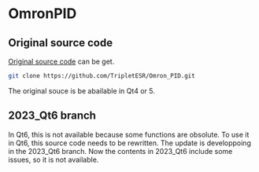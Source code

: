 # OmronPID
## Original source code
[Original source code](https://github.com/TripletESR/Omron_PID) can be get.
```bash
git clone https://github.com/TripletESR/Omron_PID.git
```
The original souce is be abailable in Qt4 or 5.

## 2023_Qt6 branch
In Qt6, this is not available because some functions are obsolute.
To use it in Qt6, this source code needs to be rewritten.
The update is developpoing in the 2023_Qt6 branch.
Now the contents in 2023_Qt6 include some issues, so  it is not available. 
